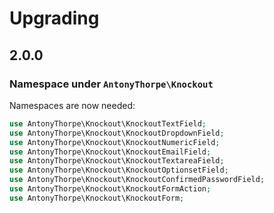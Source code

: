 # Upgrading

## 2.0.0
### Namespace under `AntonyThorpe\Knockout`
Namespaces are now needed:
```php
use AntonyThorpe\Knockout\KnockoutTextField;
use AntonyThorpe\Knockout\KnockoutDropdownField;
use AntonyThorpe\Knockout\KnockoutNumericField;
use AntonyThorpe\Knockout\KnockoutEmailField;
use AntonyThorpe\Knockout\KnockoutTextareaField;
use AntonyThorpe\Knockout\KnockoutOptionsetField;
use AntonyThorpe\Knockout\KnockoutConfirmedPasswordField;
use AntonyThorpe\Knockout\KnockoutFormAction;
use AntonyThorpe\Knockout\KnockoutForm;
```

